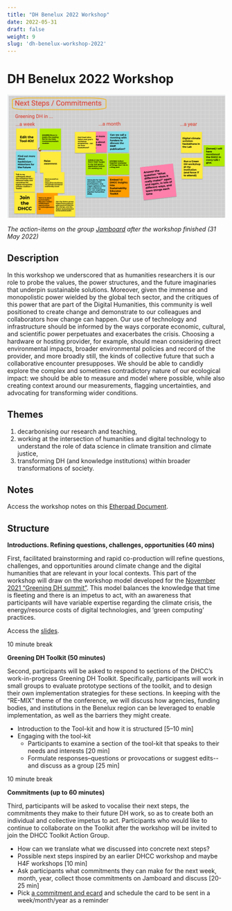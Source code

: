 ```yaml
---
title: "DH Benelux 2022 Workshop"
date: 2022-05-31
draft: false
weight: 9
slug: 'dh-benelux-workshop-2022'
---
```


# DH Benelux 2022 Workshop

![Screenshot of workshop's jambourd](./images/dh-benelux-jambourd.png)

*The action-items on the group [Jamboard](https://jamboard.google.com/d/1XfFs1dEdQ_vOWfpuybf7H4dKCQbglgGhv3u6tkZTMmM/viewer?f=0) after the workshop finished (31 May 2022)*

## Description

In this workshop we underscored that as humanities researchers it is our role to probe the values, the power structures, and the future imaginaries that underpin sustainable solutions. Moreover, given the immense and monopolistic power wielded by the global tech sector, and the critiques of this power that are part of the Digital Humanities, this community is well positioned to create change and demonstrate to our colleagues and collaborators how change can happen. Our use of technology and infrastructure should be informed by the ways corporate economic, cultural, and scientific power perpetuates and exacerbates the crisis. Choosing a hardware or hosting provider, for example, should mean considering direct environmental impacts, broader environmental policies and record of the provider, and more broadly still, the kinds of collective future that such a collaborative encounter presupposes. We should be able to candidly explore the complex and sometimes contradictory nature of our ecological impact: we should be able to measure and model where possible, while also creating context around our measurements, flagging uncertainties, and advocating for transforming wider conditions.


## Themes

1. decarbonising our research and teaching,
1. working at the intersection of humanities and digital technology to understand the role of data science in climate transition and climate justice,
1. transforming DH (and knowledge institutions) within broader transformations of society.


## Notes

Access the workshop notes on this [Etherpad Document](https://etherpad.wikimedia.org/p/DHCC-tool-kit-workshop).


## Structure

**Introductions. Refining questions, challenges, opportunities (40 mins)**

First, facilitated brainstorming and rapid co-production will refine questions, challenges, and opportunities around climate change and the digital humanities that are relevant in your local contexts. This part of the workshop will draw on the workshop model developed for the [November 2021 “Greening DH summit”](https://www.cdcs.ed.ac.uk/news/reflections-greening-digital-humanities-what-comes-next). This model balances the knowledge that time is fleeting and there is an impetus to act, with an awareness that participants will have variable expertise regarding the climate crisis, the energy/resource costs of digital technologies, and ‘green computing’ practices.

Access the [slides](https://docs.google.com/presentation/d/1-6Zny9WKYyq7hV-QGVMhDi_5ApPb7tdxYxiKado6c-0/edit?usp=sharing).

10 minute break


**Greening DH Toolkit (50 minutes)**

Second, participants will be asked to respond to sections of the DHCC’s work-in-progress Greening DH Toolkit. Specifically, participants will work in small groups to evaluate prototype sections of the toolkit, and to design their own implementation strategies for these sections. In keeping with the “RE-MIX” theme of the conference, we will discuss how agencies, funding bodies, and institutions in the Benelux region can be leveraged to enable implementation, as well as the barriers they might create.

- Introduction to the Tool-kit and how it is structured [5–10 min]
- Engaging with the tool-kit
  - Participants to examine a section of the tool-kit that speaks to their needs and interests [20 min]
  - Formulate responses–questions or provocations or suggest edits--and discuss as a group [25 min]

10 minute break


**Commitments (up to 60 minutes)**

Third, participants will be asked to vocalise their next steps, the commitments they make to their future DH work, so as to create both an individual and collective impetus to act. Participants who would like to continue to collaborate on the Toolkit after the workshop will be invited to join the DHCC Toolkit Action Group.

- How can we translate what we discussed into concrete next steps?
- Possible next steps inspired by an earlier DHCC workshop and maybe H4F workshops [10 min]
- Ask participants what commitments they can make for the next week, month, year, collect those commitments on Jamboard and discuss [20-25 min]
- Pick [a commitment and ecard](https://friendsoftheearth.uk/take-part/send-ecofriendly-ecard) and schedule the card to be sent in a week/month/year as a reminder 

